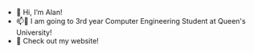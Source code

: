 - 👋 Hi, I’m Alan!
- 📫👀 I am going to 3rd year Computer Engineering Student at Queen's University!
- 👀 Check out my website! 
